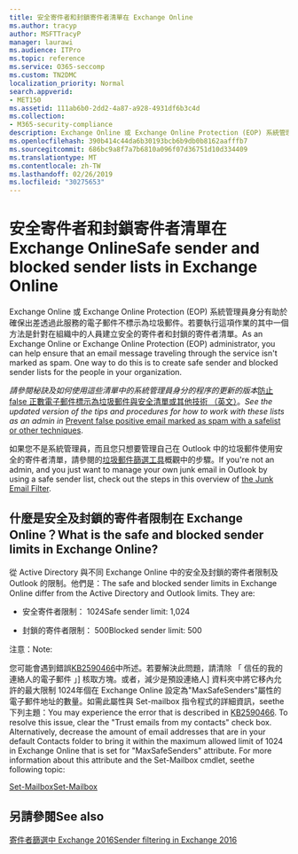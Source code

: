 ```yaml
---
title: 安全寄件者和封鎖寄件者清單在 Exchange Online
ms.author: tracyp
author: MSFTTracyP
manager: laurawi
ms.audience: ITPro
ms.topic: reference
ms.service: O365-seccomp
ms.custom: TN2DMC
localization_priority: Normal
search.appverid:
- MET150
ms.assetid: 111ab6b0-2dd2-4a87-a928-4931df6b3c4d
ms.collection:
- M365-security-compliance
description: Exchange Online 或 Exchange Online Protection (EOP) 系統管理員身分有助於確保出差透過此服務的電子郵件不標示為垃圾郵件。若要執行這項作業的其中一個方法是針對在組織中的人員建立安全的寄件者和封鎖的寄件者清單。
ms.openlocfilehash: 390b414c44da6b30193bcb6b9db0b8162aafffb7
ms.sourcegitcommit: 686bc9a8f7a7b6810a096f07d36751d10d334409
ms.translationtype: MT
ms.contentlocale: zh-TW
ms.lasthandoff: 02/26/2019
ms.locfileid: "30275653"
---
```

# <a name="safe-sender-and-blocked-sender-lists-in-exchange-online"></a><span data-ttu-id="57fe7-104">安全寄件者和封鎖寄件者清單在 Exchange Online</span><span class="sxs-lookup"><span data-stu-id="57fe7-104">Safe sender and blocked sender lists in Exchange Online</span></span>

<span data-ttu-id="57fe7-p102">Exchange Online 或 Exchange Online Protection (EOP) 系統管理員身分有助於確保出差透過此服務的電子郵件不標示為垃圾郵件。若要執行這項作業的其中一個方法是針對在組織中的人員建立安全的寄件者和封鎖的寄件者清單。</span><span class="sxs-lookup"><span data-stu-id="57fe7-p102">As an Exchange Online or Exchange Online Protection (EOP) administrator, you can help ensure that an email message traveling through the service isn't marked as spam. One way to do this is to create safe sender and blocked sender lists for the people in your organization.</span></span> 
  
 <span data-ttu-id="57fe7-107">*請參閱秘訣及如何使用這些清單中的系統管理員身分的程序的更新的版本*[防止 false 正數電子郵件標示為垃圾郵件與安全清單或其他技術 （英文）](https://go.microsoft.com/fwlink/p/?LinkID=534224)。</span><span class="sxs-lookup"><span data-stu-id="57fe7-107">*See the updated version of the tips and procedures for how to work with these lists as an admin in* [Prevent false positive email marked as spam with a safelist or other techniques](https://go.microsoft.com/fwlink/p/?LinkID=534224).</span></span> 
  
<span data-ttu-id="57fe7-108">如果您不是系統管理員，而且您只想要管理自己在 Outlook 中的垃圾郵件使用安全的寄件者清單，請參閱的[垃圾郵件篩選工具](https://go.microsoft.com/fwlink/?LinkId=817222)概觀中的步驟。</span><span class="sxs-lookup"><span data-stu-id="57fe7-108">If you're not an admin, and you just want to manage your own junk email in Outlook by using a safe sender list, check out the steps in this overview of [the Junk Email Filter](https://go.microsoft.com/fwlink/?LinkId=817222).</span></span> 
  
## <a name="what-is-the-safe-and-blocked-sender-limits-in-exchange-online"></a><span data-ttu-id="57fe7-109">什麼是安全及封鎖的寄件者限制在 Exchange Online？</span><span class="sxs-lookup"><span data-stu-id="57fe7-109">What is the safe and blocked sender limits in Exchange Online?</span></span>

<span data-ttu-id="57fe7-p103">從 Active Directory 與不同 Exchange Online 中的安全及封鎖的寄件者限制及 Outlook 的限制。他們是：</span><span class="sxs-lookup"><span data-stu-id="57fe7-p103">The safe and blocked sender limits in Exchange Online differ from the Active Directory and Outlook limits. They are:</span></span>
  
- <span data-ttu-id="57fe7-112">安全寄件者限制： 1024</span><span class="sxs-lookup"><span data-stu-id="57fe7-112">Safe sender limit: 1,024</span></span>
    
- <span data-ttu-id="57fe7-113">封鎖的寄件者限制： 500</span><span class="sxs-lookup"><span data-stu-id="57fe7-113">Blocked sender limit: 500</span></span>
    
<span data-ttu-id="57fe7-114">注意：</span><span class="sxs-lookup"><span data-stu-id="57fe7-114">Note:</span></span>
  
<span data-ttu-id="57fe7-p104">您可能會遇到錯誤[KB2590466](https://support.microsoft.com/help/2590466/you-receive-the-error-junk-e-mail-validation-error-in-outlook-web-app)中所述。若要解決此問題，請清除 「 信任的我的連絡人的電子郵件 」] 核取方塊。或者，減少是預設連絡人] 資料夾中將它移內允許的最大限制 1024年個在 Exchange Online 設定為"MaxSafeSenders"屬性的電子郵件地址的數量。如需此屬性與 Set-mailbox 指令程式的詳細資訊，seethe 下列主題：</span><span class="sxs-lookup"><span data-stu-id="57fe7-p104">You may experience the error that is described in [KB2590466](https://support.microsoft.com/help/2590466/you-receive-the-error-junk-e-mail-validation-error-in-outlook-web-app). To resolve this issue, clear the "Trust emails from my contacts" check box. Alternatively, decrease the amount of email addresses that are in your default Contacts folder to bring it within the maximum allowed limit of 1024 in Exchange Online that is set for "MaxSafeSenders" attribute. For more information about this attribute and the Set-Mailbox cmdlet, seethe following topic:</span></span>
  
[<span data-ttu-id="57fe7-119">Set-Mailbox</span><span class="sxs-lookup"><span data-stu-id="57fe7-119">Set-Mailbox</span></span>](https://docs.microsoft.com/powershell/module/exchange/mailboxes/Set-Mailbox)
  
## <a name="see-also"></a><span data-ttu-id="57fe7-120">另請參閱</span><span class="sxs-lookup"><span data-stu-id="57fe7-120">See also</span></span>

[<span data-ttu-id="57fe7-121">寄件者篩選中 Exchange 2016</span><span class="sxs-lookup"><span data-stu-id="57fe7-121">Sender filtering in Exchange 2016</span></span>](http://technet.microsoft.com/library/b833f864-ff10-46a0-a653-28fb9ba30896.aspx)

